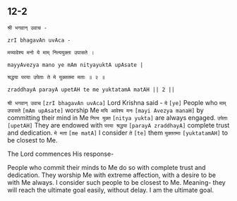 ## 12-2


```shloka-sa
श्री भगवान् उवाच -
```
```shloka-sa-hk
zrI bhagavAn uvAca -
```
```shloka-sa
मय्यावेश्य मनो ये माम् नित्ययुक्ता उपासते ।
```
```shloka-sa-hk
mayyAvezya mano ye mAm nityayuktA upAsate |
```
```shloka-sa
श्रद्धया परया उपेताः ते मे युक्ततमा मताः ॥ २ ॥
```
```shloka-sa-hk
zraddhayA parayA upetAH te me yuktatamA matAH || 2 ||
```

`श्री भगवान् उवाच` `[zrI bhagavAn uvAca]` Lord Krishna said - `ये` `[ye]` People who `माम् उपासते` `[mAm upAsate]` worship Me `मयि आवेश्य मनः` `[mayi Avezya manaH]` by committing their mind in Me `नित्य युक्त` `[nitya yukta]` are always engaged. `उपेताः` `[upetAH]` They are endowed with `परया श्रद्धया` `[parayA zraddhayA]` complete trust and dedication. `मे मता` `[me matA]` I consider `ते` `[te]` them `युक्ततमाः` `[yuktatamAH]` to be closest to Me.

The Lord commences His response- 



People who commit their minds to Me do so with complete trust and dedication. They worship Me with extreme affection, with a desire to be with Me always. I consider such people to be closest to Me. 
Meaning- they will reach the ultimate goal easily, without delay. I am the ultimate goal.

